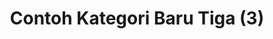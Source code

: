 ---
layout: archive-categories
title: Contoh Kategori Baru Tiga (3)
slug: kategori-baru-3
menu: false
submenu: false
order: 4
description: >
  Ini adalah contoh kategori baru tiga (3)
---